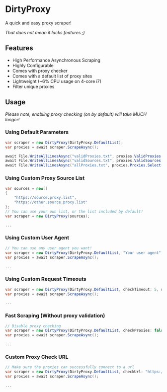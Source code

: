 # DirtyProxy

A quick and easy proxy scraper!

*That does not mean it lacks features ;)*

## Features

- High Performance Asynchronous Scraping
- Highly Configurable
- Comes with proxy checker
- Comes with a default list of proxy sites
- Lightweight (~6% CPU usage on 4-core i7)
- Filter unique proxies

## Usage

*Please note, enabling proxy checking (on by default) will take MUCH longer!*

### Using Default Parameters

```csharp
var scraper = new DirtyProxy(DirtyProxy.DefaultList);
var proxies = await scraper.ScrapeAsync();

await File.WriteAllLinesAsync("validProxies.txt", proxies.ValidProxies.Select(x=>x.ToString()));
await File.WriteAllLinesAsync("validSources.txt", proxies.ValidSources.Select(x=>x.Trim()));
await File.WriteAllLinesAsync("allProxies.txt", proxies.Proxies.Select(x=>x.ToString()));
```

### Using Custom Proxy Source List

```csharp
var sources = new[]
{
    "https://source.proxy.list",
    "https://other.source.proxy.list"
};
// You can use your own list, or the list included by default!
var scraper = new DirtyProxy(sources);

...
```

### Using Custom User Agent

```csharp
// You can use any user agent you want!
var scraper = new DirtyProxy(DirtyProxy.DefaultList, "Your user agent");
var proxies = await scraper.ScrapeAsync();

...
```

### Using Custom Request Timeouts

```csharp
var scraper = new DirtyProxy(DirtyProxy.DefaultList, checkTimeout: 5, scrapeTimeout: 2);
var proxies = await scraper.ScrapeAsync();

...
```


### Fast Scraping (Without proxy validation)

```csharp
// Disable proxy checking
var scraper = new DirtyProxy(DirtyProxy.DefaultList, checkProxies: false);
var proxies = await scraper.ScrapeAsync();

...
```

### Custom Proxy Check URL

```csharp
// Make sure the proxies can successfully connect to a url
var scraper = new DirtyProxy(DirtyProxy.DefaultList, checkUrl: "https://google.ca");
var proxies = await scraper.ScrapeAsync();

...
```